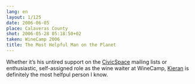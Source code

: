 ```yaml
---
lang: en
layout: 1/125
date: 2006-06-05
place: Calaveras County
shot: 2006-05-28 05:18:50+02
taken: WineCamp 2006
title: The Most Helpful Man on the Planet
---
```


Whether it’s his untired support on the [CivicSpace](http://en.wikipedia.org/wiki/CivicSpace) mailing lists or enthusiastic, self-assigned role as the wine waiter at WineCamp, [Kieran](http://association.drupal.org/blog/67) is definitely the most helfpul person I know.
